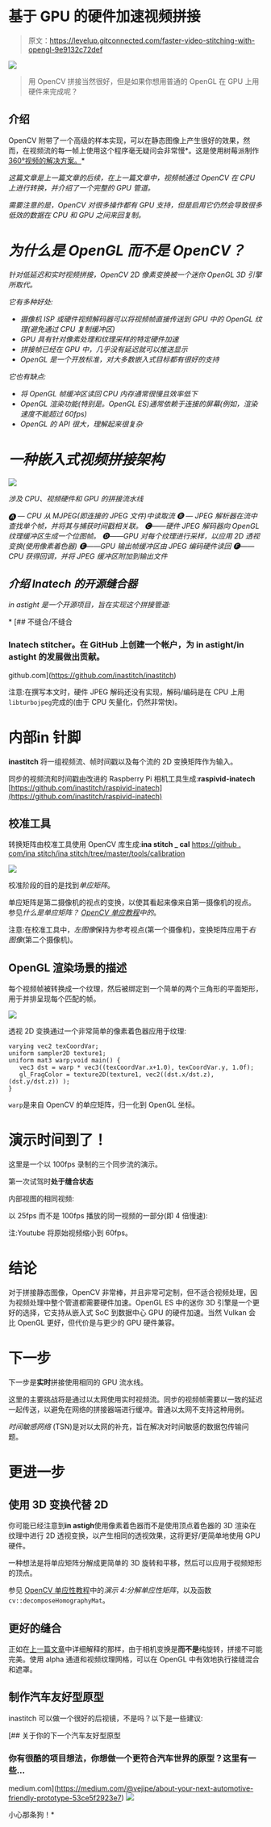 # 基于 GPU 的硬件加速视频拼接

> 原文：<https://levelup.gitconnected.com/faster-video-stitching-with-opengl-9e9132c72def>

![](img/3b6d0b6a3f5d62c7f72245f991834276.png)

> 用 OpenCV 拼接当然很好，但是如果你想用普通的 OpenGL 在 GPU 上用硬件来完成呢？

## 介绍

OpenCV 附带了一个高级的样本实现，可以在静态图像上产生很好的效果，然而，在视频流的每一帧上使用这个程序毫无疑问会非常慢*。这是使用树莓派制作[360°视频的解决方案。](https://medium.com/@vejipe/360-video-stitching-with-raspberry-pi-and-opencv-30549b37acbc)*

*这篇文章是上一篇文章的后续，在上一篇文章中，视频帧通过 OpenCV 在 CPU 上进行转换，并介绍了一个完整的 GPU 管道。*

*需要注意的是，OpenCV 对很多操作都有 GPU 支持，但是启用它仍然会导致很多低效的数据在 CPU 和 GPU 之间来回复制。*

# *为什么是 OpenGL 而不是 OpenCV？*

*针对低延迟和实时视频拼接，OpenCV 2D 像素变换被一个迷你 OpenGL 3D 引擎所取代。*

*它有多种好处:*

*   *摄像机 ISP 或硬件视频解码器可以将视频帧直接传送到 GPU 中的 OpenGL 纹理(避免通过 CPU 复制缓冲区)*
*   *GPU 具有针对像素处理和纹理采样的特定硬件加速*
*   *拼接帧已经在 GPU 中，几乎没有延迟就可以推送显示*
*   *OpenGL 是一个开放标准，对大多数嵌入式目标都有很好的支持*

*它也有缺点:*

*   *将 OpenGL 帧缓冲区读回 CPU 内存通常很慢且效率低下*
*   *OpenGL 渲染功能(特别是。OpenGL ES)通常依赖于连接的屏幕(例如，渲染速度不能超过 60fps)*
*   *OpenGL 的 API 很大，理解起来很复杂*

# *一种嵌入式视频拼接架构*

*![](img/9eca6b7ae2f00d2d1f35fc64e351cd4e.png)*

*涉及 CPU、视频硬件和 GPU 的拼接流水线*

*🅐 — CPU 从 MJPEG(即连接的 JPEG 文件)中读取流
🅑 — JPEG 解析器在流中查找单个帧，并将其与捕获时间戳相关联。
🅒——硬件 JPEG 解码器向 OpenGL 纹理缓冲区生成一个位图帧。
🅓——GPU 对每个纹理进行采样，以应用 2D 透视变换(使用像素着色器)
🅔——GPU 输出帧缓冲区由 JPEG 编码硬件读回
🅕——CPU 获得回调，并将 JPEG 缓冲区附加到输出文件*

## *介绍 Inatech 的开源缝合器*

*in astight 是一个开源项目，旨在实现这个拼接管道:*

*[](https://github.com/inastitch/inastitch) [## 不缝合/不缝合

### Inatech stitcher。在 GitHub 上创建一个帐户，为 in astight/in astight 的发展做出贡献。

github.com](https://github.com/inastitch/inastitch) 

注意:在撰写本文时，硬件 JPEG 解码还没有实现，解码/编码是在 CPU 上用`libturbojpeg`完成的(由于 CPU 矢量化，仍然非常快)。

# 内部**in 针脚**

**inastitch** 将一组视频流、帧时间戳以及每个流的 2D 变换矩阵作为输入。

同步的视频流和时间戳由改进的 Raspberry Pi 相机工具生成:**raspivid-inatech**
[https://github.com/inastitch/raspivid-inatech](https://github.com/inastitch/raspivid-inatech)

## 校准工具

转换矩阵由校准工具使用 OpenCV 库生成:**ina stitch _ cal** [https://github . com/ina stitch/ina stitch/tree/master/tools/calibration](https://github.com/inastitch/inastitch/tree/master/tools/calibration)

![](img/f4a9a065387c35690f350db5cb2a9722.png)

校准阶段的目的是找到*单应矩阵*。

单应矩阵是第二摄像机的视点的变换，以使其看起来像来自第一摄像机的视点。
参见*什么是单应矩阵？ [OpenCV 单应教程](https://docs.opencv.org/master/d9/dab/tutorial_homography.html)中的*。

注意:在校准工具中，*左图像*保持为参考视点(第一个摄像机)，变换矩阵应用于*右图像*(第二个摄像机)。

## OpenGL 渲染场景的描述

每个视频帧被转换成一个纹理，然后被绑定到一个简单的两个三角形的平面矩形，用于并排呈现每个匹配的帧。

![](img/6686e31c594f63e5a815c066ee18c930.png)

透视 2D 变换通过一个非常简单的像素着色器应用于纹理:

```
varying vec2 texCoordVar;
uniform sampler2D texture1;
uniform mat3 warp;void main() {
   vec3 dst = warp * vec3((texCoordVar.x+1.0), texCoordVar.y, 1.0f);
   gl_FragColor = texture2D(texture1, vec2((dst.x/dst.z), (dst.y/dst.z)) );
}
```

`warp`是来自 OpenCV 的单应矩阵，归一化到 OpenGL 坐标。

# 演示时间到了！

这里是一个以 100fps 录制的三个同步流的演示。

第一次试驾时**处于缝合状态**

内部视图的相同视频:

以 25fps 而不是 100fps 播放的同一视频的一部分(即 4 倍慢速):

注:Youtube 将原始视频缩小到 60fps。

# 结论

对于拼接静态图像，OpenCV 非常棒，并且非常可定制，但不适合视频处理，因为视频处理中整个管道都需要硬件加速。OpenGL ES 中的迷你 3D 引擎是一个更好的选择，它支持从嵌入式 SoC 到数据中心 GPU 的硬件加速。当然 Vulkan 会比 OpenGL 更好，但代价是与更少的 GPU 硬件兼容。

# 下一步

下一步是**实时**拼接使用相同的 GPU 流水线。

这里的主要挑战将是通过以太网使用实时视频流。同步的视频帧需要以一致的延迟一起传送，以避免在网络的拼接器端进行缓冲。普通以太网不支持这种用例。

*时间敏感网络* (TSN)是对以太网的补充，旨在解决对时间敏感的数据包传输问题。

# 更进一步

## 使用 3D 变换代替 2D

你可能已经注意到**in astigh**使用像素着色器而不是使用顶点着色器的 3D 渲染在纹理中进行 2D 透视变换，以产生相同的透视效果，这将更好/更简单地使用 GPU 硬件。

一种想法是将单应矩阵分解成更简单的 3D 旋转和平移，然后可以应用于视频矩形的顶点。

参见 [OpenCV 单应性教程](https://docs.opencv.org/master/d9/dab/tutorial_homography.html)中的*演示 4:分解单应性矩阵*，以及函数`cv::decomposeHomographyMat`。

## 更好的缝合

正如在[上一篇文章](https://vejipe.medium.com/360-video-stitching-with-raspberry-pi-and-opencv-30549b37acbc)中详细解释的那样，由于相机变换是**而不是**纯旋转，拼接不可能完美。使用 alpha 通道和视频纹理网格，可以在 OpenGL 中有效地执行接缝混合和遮罩。

## 制作汽车友好型原型

inastitch 可以做一个很好的后视镜，不是吗？以下是一些建议:

[](https://medium.com/@vejipe/about-your-next-automotive-friendly-prototype-53ce5f2923e7) [## 关于你的下一个汽车友好型原型

### 你有很酷的项目想法，你想做一个更符合汽车世界的原型？这里有一些…

medium.com](https://medium.com/@vejipe/about-your-next-automotive-friendly-prototype-53ce5f2923e7) ![](img/53a57908bf46d1919c2d73082318c742.png)

小心那条狗！*